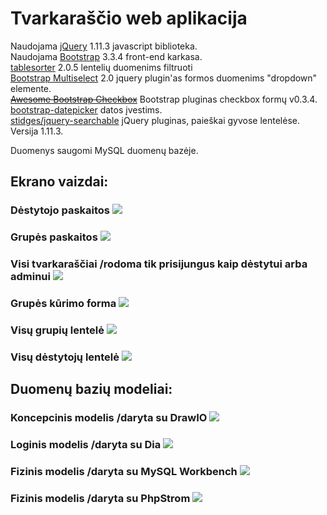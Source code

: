 ﻿Tvarkaraščio web aplikacija
========================

Naudojama [jQuery](https://jquery.com/)  1.11.3  javascript biblioteka.  
Naudojama [Bootstrap](getbootstrap.com "Bootstrap") 3.3.4 front-end karkasa.  
[tablesorter](http://tablesorter.com/docs/) 2.0.5 lentelių duomenims filtruoti  
[Bootstrap Multiselect](https://github.com/davidstutz/bootstrap-multiselect) 2.0 jquery plugin'as formos duomenims "dropdown" elemente.  
<strike>[Awesome Bootstrap Checkbox](https://github.com/flatlogic/awesome-bootstrap-checkbox)</strike> Bootstrap pluginas checkbox formų v0.3.4.  
[bootstrap-datepicker](https://github.com/eternicode/bootstrap-datepicker) datos įvestims.  
[stidges/jquery-searchable](https://github.com/stidges/jquery-searchable) jQuery pluginas, paieškai gyvose lentelėse. Versija 1.11.3.

Duomenys saugomi MySQL duomenų bazėje.

## Ekrano vaizdai:
### Dėstytojo paskaitos ![](images/destytojo_paskaitos.png)
### Grupės paskaitos ![](images/grupes_paskaitos.png)
### Visi tvarkaraščiai /rodoma tik prisijungus kaip dėstytui arba adminui ![](images/tvarkarastis_visi.png)
### Grupės kūrimo forma ![](images/prideti_grupe.png)
### Visų grupių lentelė ![](images/grupes_visos.png)
### Visų dėstytojų lentelė ![](images/destytojai_visi.png)


## Duomenų bazių modeliai:
### Koncepcinis modelis /daryta su DrawIO ![](images/koncepcinis_modelis_DrawIO.png)

### Loginis modelis /daryta su Dia ![](images/loginis_modelis_Dia.png)

### Fizinis modelis /daryta su MySQL Workbench ![](images/fizinis_modelis_MySQLWorkbench.png)
### Fizinis modelis /daryta su PhpStrom ![](images/fizinis_modelis_PhpStorm.png)

